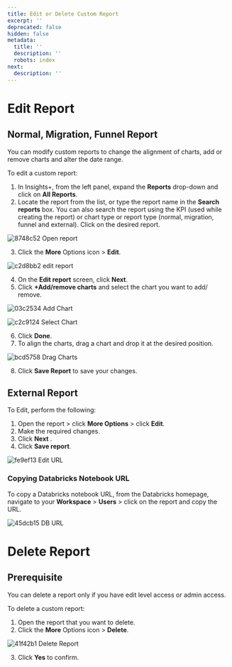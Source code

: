 ```yaml
---
title: Edit or Delete Custom Report
excerpt: ''
deprecated: false
hidden: false
metadata:
  title: ''
  description: ''
  robots: index
next:
  description: ''
---
```

# Edit Report

## Normal, Migration, Funnel Report

You can modify custom reports to change the alignment of charts, add or remove charts and alter the date range. 

To edit a custom report:

1. In Insights+, from the left panel, expand the **Reports** drop-down and click on **All Reports**. 
2. Locate the report from the list, or type the report name in the **Search reports** box. You can also search the report using the KPI (used while creating the report) or chart type or report type (normal, migration, funnel and external). Click on the desired report.

![8748c52 Open report](https://files.readme.io/8748c52-Open_report.png)

3. Click the **More** Options icon > **Edit**.

![c2d8bb2 edit report](https://files.readme.io/c2d8bb2-edit_report.png)

4. On the **Edit report** screen, click **Next**.
5. Click **+Add/remove charts** and select the chart you want to add/ remove.

![03c2534 Add Chart](https://files.readme.io/03c2534-Add_Chart.png)

![c2c9124 Select Chart](https://files.readme.io/c2c9124-Select_Chart.png)

6. Click **Done**.
7. To align the charts, drag a chart and drop it at the desired position.

![bcd5758 Drag Charts](https://files.readme.io/bcd5758-Drag_Charts.gif)

8. Click **Save Report** to save your changes.

## External Report

 To Edit, perform the following:

1. Open the report > click **More Options** > click **Edit**.
2. Make the required changes.
3. Click **Next** .
4. Click **Save report**.

![fe9ef13 Edit URL](https://files.readme.io/fe9ef13-Edit_URL.png)

### Copying Databricks Notebook URL

To copy a Databricks notebook URL, from the Databricks homepage, navigate to your **Workspace** > **Users** > click on the report and copy the URL.

![45dcb15 DB URL](https://files.readme.io/45dcb15-DB_URL.png)

# Delete Report

## Prerequisite

You can delete a report only if you have edit level access or admin access.

To delete a custom report:

1. Open the report that you want to delete.
2. Click the **More** Options icon > **Delete**.

![41f42b1 Delete Report](https://files.readme.io/41f42b1-Delete_Report.png)

3. Click **Yes** to confirm.
